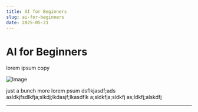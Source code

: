 ```yaml
---
title: AI for Beginners
slug: ai-for-beginners
date: 2025-05-21
---
```


# AI for Beginners

lorem ipsum copy 

![Image](images/example.jpg)

just a bunch more lorem psum dsflkjasdf;ads 
 asldkjfsdlkfja;slkdj;lkdasjf;lkasdflk
a;sldkfja;sldkfj
as;ldkfj;alskdfj
___